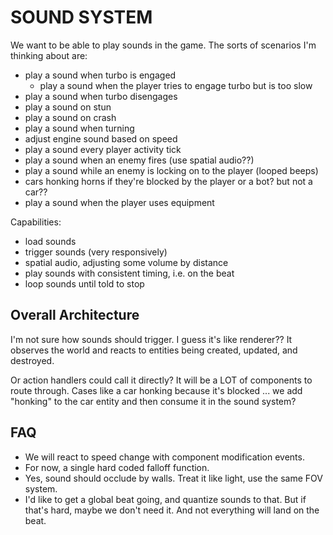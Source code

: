 SOUND SYSTEM
============

We want to be able to play sounds in the game. The sorts of scenarios I'm thinking about are:
 - play a sound when turbo is engaged
    - play a sound when the player tries to engage turbo but is too slow
 - play a sound when turbo disengages
 - play a sound on stun
 - play a sound on crash
 - play a sound when turning
 - adjust engine sound based on speed
 - play a sound every player activity tick
 - play a sound when an enemy fires (use spatial audio??)
 - play a sound while an enemy is locking on to the player (looped beeps)
 - cars honking horns if they're blocked by the player or a bot? but not a car??
 - play a sound when the player uses equipment

Capabilities:
 - load sounds
 - trigger sounds (very responsively)
 - spatial audio, adjusting some volume by distance
 - play sounds with consistent timing, i.e. on the beat
 - loop sounds until told to stop

Overall Architecture
--------------------

I'm not sure how sounds should trigger. I guess it's like renderer?? It observes the world and reacts to entities being created, updated, and destroyed.

Or action handlers could call it directly? It will be a LOT of components to route through. Cases like a car honking because it's blocked ... we add "honking" to the car entity and then consume it in the sound system? 


FAQ
---
 - We will react to speed change with component modification events.
 - For now, a single hard coded falloff function.
 - Yes, sound should occlude by walls. Treat it like light, use the same FOV system.
 - I'd like to get a global beat going, and quantize sounds to that. But if that's hard, maybe we don't need it. And not everything will land on the beat.
